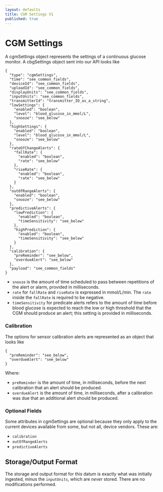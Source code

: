 ```yaml
---
layout: defaults
title: CGM Settings V1
published: true
---
```

# CGM Settings

A cgmSettings object represents the settings of a continuous glucose monitor. A cbgSettings object sent into our API looks like

~~~
{
  "type": "cgmSettings",
  "time": "see_common_fields",
  "deviceId": "see_common_fields",
  "uploadId": "see_common_fields",
  "displayUnits": "see_common_fields",
  "inputUnits": "see_common_fields",
  "transmitterId": "transmitter_ID_as_a_string",
  "lowSettings": {
    "enabled": "boolean",
    "level": "blood_glucose_in_mmol/L",
    "snooze": "see_below"
  },
  "highSettings": {
    "enabled": "boolean",
    "level": "blood_glucose_in_mmol/L",
    "snooze": "see_below"
  },
  "rateOfChangeAlerts": {
    "fallRate": {
      "enabled": "boolean",
      "rate": "see_below"
    },
    "riseRate": {
      "enabled": "boolean",
      "rate": "see_below"
    }
  },
  "outOfRangeAlerts": {
    "enabled": "boolean",
    "snooze": "see_below"
  },
  "predictiveAlerts": {
    "lowPrediction": {
      "enabled": "boolean",
      "timeSensitivity": "see_below"
    },
    "highPrediction": {
      "enabled": "boolean",
      "timeSensitivity": "see_below"
    }
  },
  "calibration": {
    "preReminder": "see_below",
    "overdueAlert": "see_below"
  },
  "payload": "see_common_fields"
}
~~~

* `snooze` is the amount of time scheduled to pass between repetitions of the alert or alarm, provided in milliseconds.
* `rate` for `fallRate` and `riseRate` is expressed in mmol/L/min. The `rate` inside the `fallRate` is required to be negative.
* `timeSensitivity` for predicate alerts refers to the amount of time before blood glucose is expected to reach the low or high threshold that the CGM should produce an alert; this setting is provided in milliseconds.

### Calibration

The options for sensor calibration alerts are represented as an object that looks like

~~~
{
  "preReminder": "see_below",
  "overdueAlert": "see_below"
}
~~~

Where:

* `preReminder` is the amount of time, in milliseconds, before the next calibration that an alert should be produced.
* `overdueAlert` is the amount of time, in milliseconds, after a calibration was due that an additional alert should be produced.

### Optional Fields

Some attributes in cgmSettings are optional because they only apply to the current devices available from some, but not all, device vendors. These are:

* `calibration`
* `outOfRangeAlerts`
* `predictiveAlerts`

## Storage/Output Format

The storage and output format for this datum is exactly what was initially ingested, minus the `inputUnits`, which are *never* stored. There are no modifications performed.